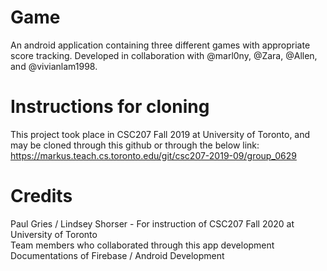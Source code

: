 # Game
An android application containing three different games with appropriate score tracking. Developed in collaboration with @marl0ny, @Zara, @Allen, and @vivianlam1998. 

# Instructions for cloning
This project took place in CSC207 Fall 2019 at University of Toronto, and may be cloned through this github or through the below link:<br/>
https://markus.teach.cs.toronto.edu/git/csc207-2019-09/group_0629

# Credits
Paul Gries / Lindsey Shorser - For instruction of CSC207 Fall 2020 at University of Toronto<br/>
Team members who collaborated through this app development<br/>
Documentations of Firebase / Android Development<br/>


